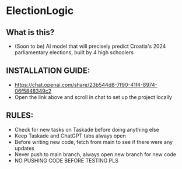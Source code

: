 # ElectionLogic

## What is this?
* (Soon to be) AI model that will precisely predict Croatia's 2024 parliamentary elections, built by 4 high schoolers

## INSTALLATION GUIDE:
* https://chat.openai.com/share/23b544d8-7f90-41f4-8974-06f5848349c2
* Open the link above and scroll in chat to set up the project locally

## RULES:
* Check for new tasks on Taskade before doing anything else
* Keep Taskade and ChatGPT tabs always open
* Before writing new code, fetch from main to see if there were any updates
* Never push to main branch, always open new branch for new code
* NO PUSHING CODE BEFORE TESTING PLS
